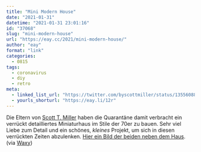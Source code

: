 ```yaml
---
title: "Mini Modern House"
date: "2021-01-31"
datetime: "2021-01-31 23:01:16"
id: "37068"
slug: "mini-modern-house"
url: "https://eay.cc/2021/mini-modern-house/"
author: "eay"
format: "link"
categories:
  - 0815
tags:
  - coronavirus
  - diy
  - retro
meta:
  - linked_list_url: "https://twitter.com/byscottmiller/status/1355608872556376064"
  - yourls_shorturl: "https://eay.li/12r"
---
```


Die Eltern von [Scott T. Miller](https://twitter.com/byscottmiller/) haben die Quarantäne damit verbracht ein verrückt detailliertes Miniaturhaus im Stile der 70er zu bauen. Sehr viel Liebe zum Detail und ein schönes, _kleines_ Projekt, um sich in diesen verrückten Zeiten abzulenken. [Hier ein Bild der beiden neben dem Haus](https://www.instagram.com/p/B1RwXFMAe3S/). (via [Waxy](https://waxy.org/))
